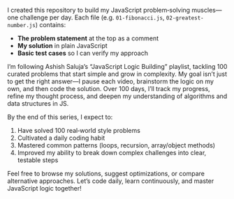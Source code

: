 I created this repository to build my JavaScript problem‑solving muscles—one challenge per day. Each file (e.g. `01-fibonacci.js`, `02-greatest-number.js`) contains:

- **The problem statement** at the top as a comment  
- **My solution** in plain JavaScript  
- **Basic test cases** so I can verify my approach

I’m following Ashish Saluja’s “JavaScript Logic Building” playlist, tackling 100 curated problems that start simple and grow in complexity. My goal isn’t just to get the right answer—I pause each video, brainstorm the logic on my own, and then code the solution. Over 100 days, I’ll track my progress, refine my thought process, and deepen my understanding of algorithms and data structures in JS.

By the end of this series, I expect to:

1. Have solved 100 real‑world style problems  
2. Cultivated a daily coding habit  
3. Mastered common patterns (loops, recursion, array/object methods)  
4. Improved my ability to break down complex challenges into clear, testable steps

Feel free to browse my solutions, suggest optimizations, or compare alternative approaches. Let’s code daily, learn continuously, and master JavaScript logic together!
